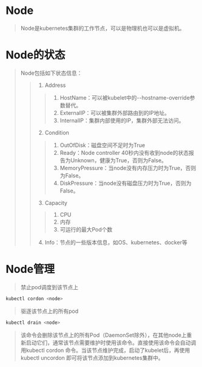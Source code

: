 # Node
> Node是kubernetes集群的工作节点，可以是物理机也可以是虚拟机。   

# Node的状态
> Node包括如下状态信息：   
> > 1. Address   
> >> 1. HostName：可以被kubelet中的--hostname-override参数替代。   
> >> 2. ExternalIP：可以被集群外部路由到的IP地址。   
> >> 3. InternalIP：集群内部使用的IP，集群外部无法访问。   
> >>
> > 2. Condition   
> >> 1. OutOfDisk：磁盘空间不足时为True   
> >> 2. Ready：Node controller 40秒内没有收到node的状态报告为Unknown，健康为True，否则为False。   
> >> 3. MemoryPressure：当node没有内存压力时为True，否则为False。   
> >> 4. DiskPressure：当node没有磁盘压力时为True，否则为False。   
> >>
> > 3. Capacity   
> >> 1. CPU   
> >> 2. 内存   
> >> 3. 可运行的最大Pod个数   
> >>
> > 4. Info：节点的一些版本信息，如OS、kubernetes、docker等   

# Node管理
> 禁止pod调度到该节点上   

```bash
kubectl cordon <node>
```

> 驱逐该节点上的所有pod   

```bash
kubectl drain <node>
```

> 该命令会删除该节点上的所有Pod（DaemonSet除外），在其他node上重新启动它们，通常该节点需要维护时使用该命令。直接使用该命令会自动调用kubectl cordon <node>命令。当该节点维护完成，启动了kubelet后，再使用kubectl uncordon <node>即可将该节点添加到kubernetes集群中。











